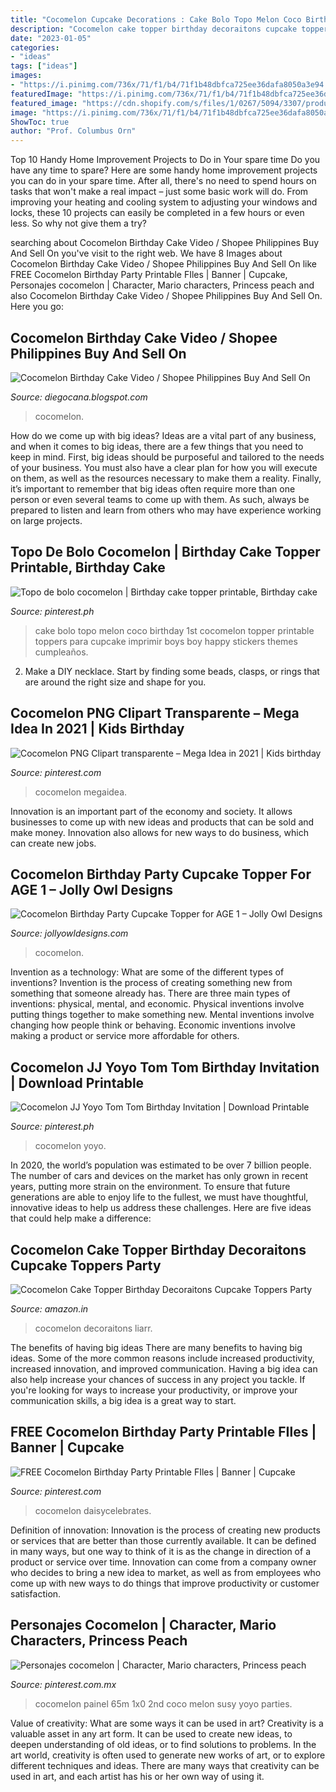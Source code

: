 ```yaml
---
title: "Cocomelon Cupcake Decorations : Cake Bolo Topo Melon Coco Birthday 1st Cocomelon Topper Printable Toppers Para Cupcake Imprimir Boys Boy Happy Stickers Themes Cumpleaños"
description: "Cocomelon cake topper birthday decoraitons cupcake toppers party"
date: "2023-01-05"
categories:
- "ideas"
tags: ["ideas"]
images:
- "https://i.pinimg.com/736x/71/f1/b4/71f1b48dbfca725ee36dafa8050a3e94.jpg"
featuredImage: "https://i.pinimg.com/736x/71/f1/b4/71f1b48dbfca725ee36dafa8050a3e94.jpg"
featured_image: "https://cdn.shopify.com/s/files/1/0267/5094/3307/products/CocomelonBirthdayPartyCupcakeTopperCakeCirclesPrintableInstantDownloadAGE1_1200x1200.jpg?v=1600313799"
image: "https://i.pinimg.com/736x/71/f1/b4/71f1b48dbfca725ee36dafa8050a3e94.jpg"
ShowToc: true
author: "Prof. Columbus Orn"
---
```



Top 10 Handy Home Improvement Projects to Do in Your spare time
Do you have any time to spare? Here are some handy home improvement projects you can do in your spare time. After all, there's no need to spend hours on tasks that won't make a real impact – just some basic work will do. From improving your heating and cooling system to adjusting your windows and locks, these 10 projects can easily be completed in a few hours or even less. So why not give them a try?

	

		
searching about Cocomelon Birthday Cake Video / Shopee Philippines Buy And Sell On you've visit to the right web. We have 8 Images about Cocomelon Birthday Cake Video / Shopee Philippines Buy And Sell On like FREE Cocomelon Birthday Party Printable FIles | Banner | Cupcake, Personajes cocomelon | Character, Mario characters, Princess peach and also Cocomelon Birthday Cake Video / Shopee Philippines Buy And Sell On. Here you go:
		
    
## Cocomelon Birthday Cake Video / Shopee Philippines Buy And Sell On

<img loading=lazy src="https://i.pinimg.com/originals/06/14/39/061439a769836daeb8e735052daca74e.jpg" onerror="this.onerror=null;this.src='https://tse2.mm.bing.net/th?id=OIP.MWadnT-9NqHEb2qUQJN4wwHaJ4&amp;pid=15.1';" alt="Cocomelon Birthday Cake Video / Shopee Philippines Buy And Sell On">

_Source: diegocana.blogspot.com_

>cocomelon. 

	

How do we come up with big ideas?
Ideas are a vital part of any business, and when it comes to big ideas, there are a few things that you need to keep in mind. First, big ideas should be purposeful and tailored to the needs of your business. You must also have a clear plan for how you will execute on them, as well as the resources necessary to make them a reality. Finally, it’s important to remember that big ideas often require more than one person or even several teams to come up with them. As such, always be prepared to listen and learn from others who may have experience working on large projects.

    
## Topo De Bolo Cocomelon | Birthday Cake Topper Printable, Birthday Cake

<img loading=lazy src="https://i.pinimg.com/736x/2e/64/8e/2e648ee19e9e7e09ae9d78fbf1dc8891.jpg" onerror="this.onerror=null;this.src='https://tse4.mm.bing.net/th?id=OIP.LOtdW5KfEo5vgQ3A2jpuagHaKx&amp;pid=15.1';" alt="Topo de bolo cocomelon | Birthday cake topper printable, Birthday cake">

_Source: pinterest.ph_

>cake bolo topo melon coco birthday 1st cocomelon topper printable toppers para cupcake imprimir boys boy happy stickers themes cumpleaños. 

	

2. Make a DIY necklace. Start by finding some beads, clasps, or rings that are around the right size and shape for you.

    
## Cocomelon PNG Clipart Transparente – Mega Idea In 2021 | Kids Birthday

<img loading=lazy src="https://i.pinimg.com/736x/47/fa/71/47fa71d9fef22e0498b226b1044179d5.jpg" onerror="this.onerror=null;this.src='https://tse4.mm.bing.net/th?id=OIP.U56PPOvckQGkwM_HcsRp5wHaH1&amp;pid=15.1';" alt="Cocomelon PNG Clipart transparente – Mega Idea in 2021 | Kids birthday">

_Source: pinterest.com_

>cocomelon megaidea. 

	

Innovation is an important part of the economy and society. It allows businesses to come up with new ideas and products that can be sold and make money. Innovation also allows for new ways to do business, which can create new jobs.

    
## Cocomelon Birthday Party Cupcake Topper For AGE 1 – Jolly Owl Designs

<img loading=lazy src="https://cdn.shopify.com/s/files/1/0267/5094/3307/products/CocomelonBirthdayPartyCupcakeTopperCakeCirclesPrintableInstantDownloadAGE1_1200x1200.jpg?v=1600313799" onerror="this.onerror=null;this.src='https://tse2.mm.bing.net/th?id=OIP.YeoKiOkd-ovp8PKTdVZViAHaGL&amp;pid=15.1';" alt="Cocomelon Birthday Party Cupcake Topper for AGE 1 – Jolly Owl Designs">

_Source: jollyowldesigns.com_

>cocomelon. 

	

Invention as a technology: What are some of the different types of inventions?
Invention is the process of creating something new from something that someone already has. There are three main types of inventions: physical, mental, and economic. Physical inventions involve putting things together to make something new. Mental inventions involve changing how people think or behaving. Economic inventions involve making a product or service more affordable for others.

    
## Cocomelon JJ Yoyo Tom Tom Birthday Invitation | Download Printable

<img loading=lazy src="https://i.pinimg.com/736x/71/f1/b4/71f1b48dbfca725ee36dafa8050a3e94.jpg" onerror="this.onerror=null;this.src='https://tse1.mm.bing.net/th?id=OIP.TL2nePay8JPJE1AIK0mrFAHaHa&amp;pid=15.1';" alt="Cocomelon JJ Yoyo Tom Tom Birthday Invitation | Download Printable">

_Source: pinterest.ph_

>cocomelon yoyo. 

	

In 2020, the world’s population was estimated to be over 7 billion people. The number of cars and devices on the market has only grown in recent years, putting more strain on the environment. To ensure that future generations are able to enjoy life to the fullest, we must have thoughtful, innovative ideas to help us address these challenges. Here are five ideas that could help make a difference: 

    
## Cocomelon Cake Topper Birthday Decoraitons Cupcake Toppers Party

<img loading=lazy src="https://images-na.ssl-images-amazon.com/images/I/61JvRvWeN0L._SL1000_.jpg" onerror="this.onerror=null;this.src='https://tse1.mm.bing.net/th?id=OIP.c95icW_GCS3HIyB9IAia8AHaHa&amp;pid=15.1';" alt="Cocomelon Cake Topper Birthday Decoraitons Cupcake Toppers Party">

_Source: amazon.in_

>cocomelon decoraitons liarr. 

	

The benefits of having big ideas
There are many benefits to having big ideas. Some of the more common reasons include increased productivity, increased innovation, and improved communication. Having a big idea can also help increase your chances of success in any project you tackle. If you're looking for ways to increase your productivity, or improve your communication skills, a big idea is a great way to start.

    
## FREE Cocomelon Birthday Party Printable FIles | Banner | Cupcake

<img loading=lazy src="https://i.pinimg.com/736x/21/8c/f2/218cf20dc7ba8685ce7008e0d7a9d149.jpg" onerror="this.onerror=null;this.src='https://tse4.mm.bing.net/th?id=OIP.HTcBfr2gu1W-Oxk2QHRDJgHaHa&amp;pid=15.1';" alt="FREE Cocomelon Birthday Party Printable FIles | Banner | Cupcake">

_Source: pinterest.com_

>cocomelon daisycelebrates. 

	

Definition of innovation:
Innovation is the process of creating new products or services that are better than those currently available. It can be defined in many ways, but one way to think of it is as the change in direction of a product or service over time. Innovation can come from a company owner who decides to bring a new idea to market, as well as from employees who come up with new ways to do things that improve productivity or customer satisfaction.

    
## Personajes Cocomelon | Character, Mario Characters, Princess Peach

<img loading=lazy src="https://i.pinimg.com/originals/4c/8e/9e/4c8e9e5b63f359fd60e14e48e43d5bc7.jpg" onerror="this.onerror=null;this.src='https://tse3.mm.bing.net/th?id=OIP.cplUG-8obkOPvHw7cwq_BAHaEK&amp;pid=15.1';" alt="Personajes cocomelon | Character, Mario characters, Princess peach">

_Source: pinterest.com.mx_

>cocomelon painel 65m 1x0 2nd coco melon susy yoyo parties. 

	

Value of creativity: What are some ways it can be used in art?
Creativity is a valuable asset in any art form. It can be used to create new ideas, to deepen understanding of old ideas, or to find solutions to problems. In the art world, creativity is often used to generate new works of art, or to explore different techniques and ideas. There are many ways that creativity can be used in art, and each artist has his or her own way of using it.


